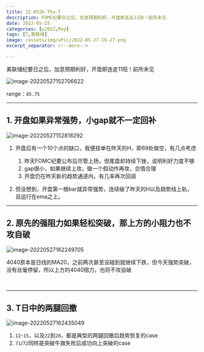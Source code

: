 ```yaml
---
title: 22-0526-Thu-T
description: FOMC纪要日之后，加息预期利好，开盘即连走11阳！前所未见
date: 2022-05-25
categories: [y2022,May]
tags: [T,美联储]
image: /assets/img/uPic/2022-05-27-16-27.png
excerpt_separator: <!--more-->

---
```


美联储纪要日之后，加息预期利好，开盘即连走11阳！前所未见

![image-20220527152706622](https://cdn.jsdelivr.net/gh/shawnyeung/shawnyeung.github.io@master/assets/img/uPic/2022-05-27-16-27.png)

 <!--more-->

range：`85.75`

---

## 1. 开盘如果异常强势，小gap就不一定回补

![image-20220527152818292](https://cdn.jsdelivr.net/gh/shawnyeung/shawnyeung.github.io@master/assets/img/uPic/2022-05-27-15-28.png)

1. 开盘后有一个10个点的缺口，我便挂单在昨天的H，即69处做空，有几点考虑
   1. 昨天FOMC纪要公布后尽管上扬，但尾盘却持续下挫，说明利好力度不够
   1. gap很小，如果继续上攻，做一个假动作再攻，合情合理
   1. 开盘仍在昨天新的趋势通道内，有几率再次回调

1. 但没想到，开盘第一根bar就异常强势，连续破了昨天的H以及趋势线上轨，且运行在ema之上。

---

## 2. 原先的强阻力如果轻松突破，那上方的小阻力也不攻自破

![image-20220527162249705](https://cdn.jsdelivr.net/gh/shawnyeung/shawnyeung.github.io@master/assets/img/uPic/2022-05-27-16-22.png)

4040原本是日线的MA20，之前两次甚至没碰到就继续下跌，但今天强势突破，没有丝毫停留，所以上方的4040阻力，也将不攻自破

<br/>

---

## 3. T日中的两腿回撤

![image-20220527162435049](https://cdn.jsdelivr.net/gh/shawnyeung/shawnyeung.github.io@master/assets/img/uPic/2022-05-27-16-24.png)

1. `12`-`15`，以及`22`到`28`，都是典型的两腿回撤后趋势恢复的case
1. `71`/`72`同样是突破牛旗失败后成功向上突破的case

